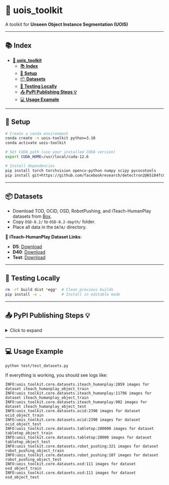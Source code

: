 
# 🧠 **uois_toolkit**  
A toolkit for **Unseen Object Instance Segmentation (UOIS)**  

---

## 📚 **Index**
- [🧠 **uois\_toolkit**](#-uois_toolkit)
  - [📚 **Index**](#-index)
  - [🚀 **Setup**](#-setup)
  - [📦 **Datasets**](#-datasets)
  - [🧪 **Testing Locally**](#-testing-locally)
  - [📤 **PyPI Publishing Steps 💡**](#-pypi-publishing-steps-)
  - [💻 **Usage Example**](#-usage-example)

---

## 🚀 **Setup**
```bash
# Create a conda environment
conda create -n uois-toolkit python=3.10
conda activate uois-toolkit

# Set CUDA path (use your installed CUDA version)
export CUDA_HOME=/usr/local/cuda-12.6

# Install dependencies
pip install torch torchvision opencv-python numpy scipy pycocotools
pip install git+https://github.com/facebookresearch/detectron2@65184fc057d4fab080a98564f6b60fae0b94edc4
```

---

## 📦 **Datasets**
- Download TOD, OCID, OSD, RobotPushing, and iTeach-HumanPlay datasets from [Box](https://utdallas.box.com/v/uois-datasets).
- Copy `OSD-0.2/` to `OSD-0.2-depth/` folder.
- Place all data in the `DATA/` directory.

🔗 **iTeach-HumanPlay Dataset Links**:
- **D5**: [Download](https://utdallas.box.com/v/iTeach-HumanPlay-D5)  
- **D40**: [Download](https://utdallas.box.com/v/iTeach-HumanPlay-D40)  
- **Test**: [Download](https://utdallas.box.com/v/iTeach-HumanPlay-Test)

---

## 🧪 **Testing Locally**
```bash
rm -rf build dist *egg*  # Clean previous builds
pip install -e .         # Install in editable mode
```

---

## 📤 **PyPI Publishing Steps 💡**
<details>
<summary>Click to expand</summary>

```bash
# Install build tools
python -m pip install build twine

# Clean previous builds
rm -rf build/ dist/ *.egg-info

# Build the distribution
python -m build
python setup.py sdist bdist_wheel  # Ensure version is updated in setup.py

# Upload to PyPI (ensure you have your PyPI token configured)
twine upload dist/*
```

</details>

---

## 💻 **Usage Example**
```bash
python test/test_datasets.py
```

If everything is working, you should see logs like:
```
INFO:uois_toolkit.core.datasets.iteach_humanplay:2859 images for dataset iteach_humanplay_object_train
INFO:uois_toolkit.core.datasets.iteach_humanplay:11796 images for dataset iteach_humanplay_object_train
INFO:uois_toolkit.core.datasets.iteach_humanplay:902 images for dataset iteach_humanplay_object_test
INFO:uois_toolkit.core.datasets.ocid:2390 images for dataset ocid_object_train
INFO:uois_toolkit.core.datasets.ocid:2390 images for dataset ocid_object_test
INFO:uois_toolkit.core.datasets.tabletop:280000 images for dataset tabletop_object_train
INFO:uois_toolkit.core.datasets.tabletop:28000 images for dataset tabletop_object_test
INFO:uois_toolkit.core.datasets.robot_pushing:321 images for dataset robot_pushing_object_train
INFO:uois_toolkit.core.datasets.robot_pushing:107 images for dataset robot_pushing_object_test
INFO:uois_toolkit.core.datasets.osd:111 images for dataset osd_object_train
INFO:uois_toolkit.core.datasets.osd:111 images for dataset osd_object_test
```
